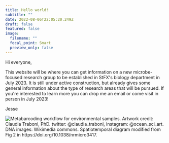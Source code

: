 ```yaml
---
title: Hello world!
subtitle: ""
date: 2022-08-06T22:05:20.249Z
draft: false
featured: false
image:
  filename: ""
  focal_point: Smart
  preview_only: false
---
```

Hi everyone,

This website will be where you can get information on a new microbe-focused research group to be established in StFX's biology department in July 2023. It is still under active construction, but already gives some general information about the type of research areas that will be pursued. If you're interested to learn more you can drop me an email or come visit in person in July 2023!

Jesse

![](201214_tag-sequencing-diagram.svg "Metabarcoding workflow for environmental samples. Artwork credit: Claudia Traboni, PhD. twitter: @claudia_traboni, instagram: @ocean_sci_art. DNA images: Wikimedia commons. Spatiotemporal diagram modified from Fig 2 in https://doi.org/10.1038/nrmicro3417. ")